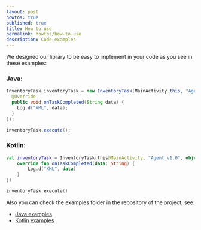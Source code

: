 ```yaml
---
layout: post
howtos: true
published: true
title: How to use
permalink: howtos/how-to-use
description: Code examples
---
```

We designed our library to be easy to implement in your code as you see in these examples:

### Java:

```java
InventoryTask inventoryTask = new InventoryTask(MainActivity.this, "Agent_v1.0", new InventoryTask.OnTaskCompleted() {
  @Override
  public void onTaskCompleted(String data) {
    Log.d("XML", data);
  }
});

inventoryTask.execute();
```

### Kotlin:

```kotlin
val inventoryTask = InventoryTask(this@MainActivity, "Agent_v1.0", object : InventoryTask.OnTaskCompleted() {
    override fun onTaskCompleted(data: String) {
        Log.d("XML", data)
    }
})

inventoryTask.execute()
```

Also you can check the examples folder in the repository of the project, see:

* [Java examples](https://github.com/flyve-mdm/android-inventory-library/tree/develop/example_java)
* [Kotlin examples](https://github.com/flyve-mdm/android-inventory-library/tree/develop/example_kotlin)
